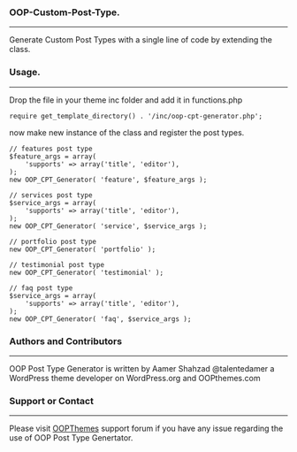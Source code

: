 ### OOP-Custom-Post-Type.
-----------------------------
Generate Custom Post Types with a single line of code by extending the class.

### Usage.
----------------
Drop the file in your theme inc folder and add it in functions.php
```
require get_template_directory() . '/inc/oop-cpt-generator.php';

```
now make new instance of the class and register the post types.

```
// features post type
$feature_args = array(
	'supports' => array('title', 'editor'),
);
new OOP_CPT_Generator( 'feature', $feature_args );

// services post type
$service_args = array(
	'supports' => array('title', 'editor'),
);
new OOP_CPT_Generator( 'service', $service_args );

// portfolio post type
new OOP_CPT_Generator( 'portfolio' );

// testimonial post type
new OOP_CPT_Generator( 'testimonial' );

// faq post type
$service_args = array(
	'supports' => array('title', 'editor'),
);
new OOP_CPT_Generator( 'faq', $service_args );
```

### Authors and Contributors
----------------------------
OOP Post Type Generator is written by Aamer Shahzad @talentedamer a WordPress theme developer on WordPress.org and OOPthemes.com

### Support or Contact
----------------------
Please visit [OOPThemes](http://oopthemes.com) support forum if you have any issue regarding the use of OOP Post Type Genertator.
